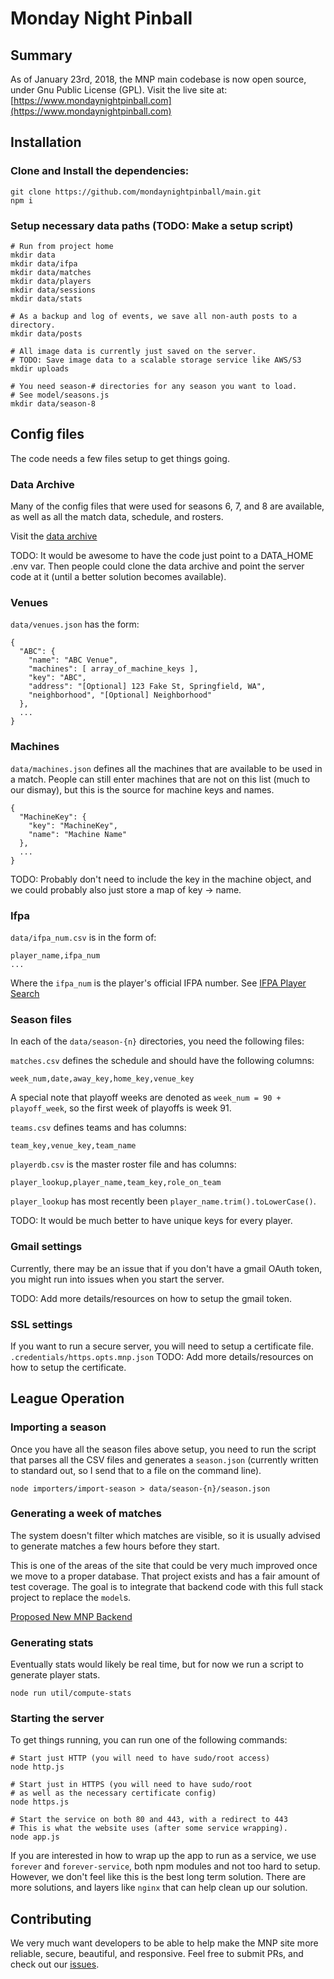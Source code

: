 # Monday Night Pinball

## Summary

As of January 23rd, 2018, the MNP main codebase is now open source, under Gnu Public License (GPL).
Visit the live site at: [https://www.mondaynightpinball.com](https://www.mondaynightpinball.com)

## Installation

### Clone and Install the dependencies:

```
git clone https://github.com/mondaynightpinball/main.git
npm i
```

### Setup necessary data paths (TODO: Make a setup script)
```
# Run from project home
mkdir data
mkdir data/ifpa
mkdir data/matches
mkdir data/players
mkdir data/sessions
mkdir data/stats

# As a backup and log of events, we save all non-auth posts to a directory.
mkdir data/posts

# All image data is currently just saved on the server.
# TODO: Save image data to a scalable storage service like AWS/S3
mkdir uploads

# You need season-# directories for any season you want to load.
# See model/seasons.js
mkdir data/season-8
```

## Config files

The code needs a few files setup to get things going.

### Data Archive

Many of the config files that were used for seasons 6, 7, and 8
are available, as well as all the match data, schedule, and rosters.

Visit the [data archive](https://github.com/mondaynightpinball/data-archive)

TODO: It would be awesome to have the code just point to a DATA_HOME .env var. Then people could clone the data archive and point the server code at it (until a better solution becomes available).

### Venues

`data/venues.json` has the form:
```
{
  "ABC": {
    "name": "ABC Venue",
    "machines": [ array_of_machine_keys ],
    "key": "ABC",
    "address": "[Optional] 123 Fake St, Springfield, WA",
    "neighborhood", "[Optional] Neighborhood"
  },
  ...
}
```

### Machines

`data/machines.json` defines all the machines that are available to
be used in a match. People can still enter machines that are not on
this list (much to our dismay), but this is the source for machine keys and names.

```
{
  "MachineKey": {
    "key": "MachineKey",
    "name": "Machine Name"
  },
  ...
}
```

TODO: Probably don't need to include the key in the machine object, and we could probably also just store a map of key -> name.

### Ifpa

`data/ifpa_num.csv` is in the form of:

```
player_name,ifpa_num
...
```

Where the `ifpa_num` is the player's official IFPA number.
See [IFPA Player Search](https://www.ifpapinball.com/players/find.php)

### Season files

In each of the `data/season-{n}` directories, you need the following files:

`matches.csv` defines the schedule and should have the following columns:
```
week_num,date,away_key,home_key,venue_key
```

A special note that playoff weeks are denoted as `week_num = 90 + playoff_week`, so the first week of playoffs is week 91.

`teams.csv` defines teams and has columns:
```
team_key,venue_key,team_name
```

`playerdb.csv` is the master roster file and has columns:
```
player_lookup,player_name,team_key,role_on_team
```

`player_lookup` has most recently been `player_name.trim().toLowerCase()`.

TODO: It would be much better to have unique keys for every player.

### Gmail settings

Currently, there may be an issue that if you don't have a gmail OAuth token, you might run into issues when you start the server.

TODO: Add more details/resources on how to setup the gmail token.

### SSL settings

If you want to run a secure server, you will need to setup a certificate file.
`.credentials/https.opts.mnp.json`
TODO: Add more details/resources on how to setup the certificate.

## League Operation

### Importing a season

Once you have all the season files above setup, you need to run the script that parses all the CSV files and generates a `season.json` (currently written to standard out, so I send that to a file on the command line).

```
node importers/import-season > data/season-{n}/season.json
```

### Generating a week of matches

The system doesn't filter which matches are visible, so it is usually advised to generate matches a few hours before they start.

This is one of the areas of the site that could be very much improved once we move to a proper database. That project exists and has a fair amount of test coverage. The goal is to integrate that backend code with this full stack project to replace the `model`s.

[Proposed New MNP Backend](https://github.com/mondaynightpinball/server)

### Generating stats

Eventually stats would likely be real time, but for now we run a script to generate player stats.

```
node run util/compute-stats
```

### Starting the server

To get things running, you can run one of the following commands:
```
# Start just HTTP (you will need to have sudo/root access)
node http.js

# Start just in HTTPS (you will need to have sudo/root
# as well as the necessary certificate config)
node https.js

# Start the service on both 80 and 443, with a redirect to 443
# This is what the website uses (after some service wrapping).
node app.js
```

If you are interested in how to wrap up the app to run as a service, we use `forever` and `forever-service`, both npm modules and not too hard to setup.
However, we don't feel like this is the best long term solution.
There are more solutions, and layers like `nginx` that can help clean up our solution.

## Contributing

We very much want developers to be able to help make the MNP site more reliable, secure, beautiful, and responsive. Feel free to submit PRs, and check out our [issues](https://github.com/mondaynightpinball/main/issues).
